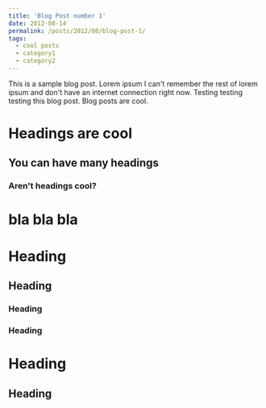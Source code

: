 ```yaml
---
title: 'Blog Post number 1'
date: 2012-08-14
permalink: /posts/2012/08/blog-post-1/
tags:
  - cool posts
  - category1
  - category2
---
```


This is a sample blog post. Lorem ipsum I can't remember the rest of lorem ipsum and don't have an internet connection right now. Testing testing testing this blog post. Blog posts are cool.

# Headings are cool

## You can have many headings

### Aren't headings cool?

# bla bla bla 

# Heading
## Heading
### Heading
### Heading
# Heading
## Heading